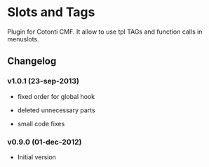 Slots and Tags
==============

Plugin for Cotonti CMF. It allow to use tpl TAGs and function calls in menuslots.


Changelog
---------

### v1.0.1 (23-sep-2013)

* fixed order for global hook
- deleted unnecessary parts
* small code fixes


### v0.9.0 (01-dec-2012)

+ Initial version


